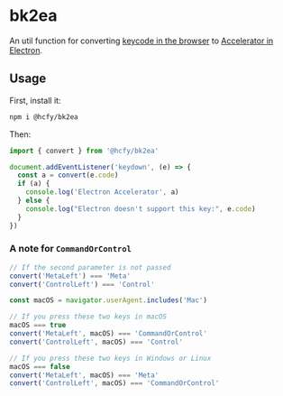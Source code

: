 # bk2ea

An util function for converting [keycode in the browser](https://developer.mozilla.org/en-US/docs/Web/API/UI_Events/Keyboard_event_code_values) to [Accelerator in Electron](https://www.electronjs.org/docs/latest/api/accelerator).

## Usage

First, install it:

```bash
npm i @hcfy/bk2ea
```

Then:

```js
import { convert } from '@hcfy/bk2ea'

document.addEventListener('keydown', (e) => {
  const a = convert(e.code)
  if (a) {
    console.log('Electron Accelerator', a)
  } else {
    console.log("Electron doesn't support this key:", e.code)
  }
})
```

### A note for `CommandOrControl`

```js
// If the second parameter is not passed
convert('MetaLeft') === 'Meta'
convert('ControlLeft') === 'Control'

const macOS = navigator.userAgent.includes('Mac')

// If you press these two keys in macOS
macOS === true
convert('MetaLeft', macOS) === 'CommandOrControl'
convert('ControlLeft', macOS) === 'Control'

// If you press these two keys in Windows or Linux
macOS === false
convert('MetaLeft', macOS) === 'Meta'
convert('ControlLeft', macOS) === 'CommandOrControl'
```
